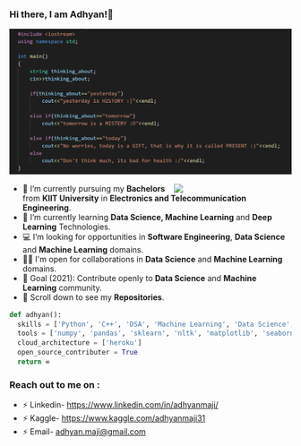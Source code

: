 ### Hi there, I am Adhyan!👋

![GIFT](GIFT.png)

<img align='right' src="https://s7.gifyu.com/images/WhatsApp-Image-2020-07-14-at-11.34.49-1.gif" width="210">


- 🔭 I’m currently pursuing my **Bachelors** from **KIIT University** in **Electronics and Telecommunication Engineering**.
- 🌱 I’m currently learning **Data Science, Machine Learning** and **Deep Learning** Technologies.
- 💻 I’m looking for opportunities in **Software Engineering**, **Data Science** and **Machine Learning** domains.
- 🤝🏻 I'm open for collaborations in **Data Science** and **Machine Learning** domains.
- 🎯 Goal (2021): Contribute openly to **Data Science** and **Machine Learning** community.
- 📌 Scroll down to see my **Repositories**.

```python
def adhyan():
  skills = ['Python', 'C++', 'DSA', 'Machine Learning', 'Data Science', 'Deep learning', 'SQL']
  tools = ['numpy', 'pandas', 'sklearn', 'nltk', 'matplotlib', 'seaborn', 'keras', 'tensorflow', 'flask', 'MS Excel']
  cloud_architecture = ['heroku']
  open_source_contributer = True
  return ∞
```

### Reach out to me on :
- ⚡ Linkedin- https://www.linkedin.com/in/adhyanmaji/
- ⚡ Kaggle- https://www.kaggle.com/adhyanmaji31
- ⚡ Email- adhyan.maji@gmail.com
